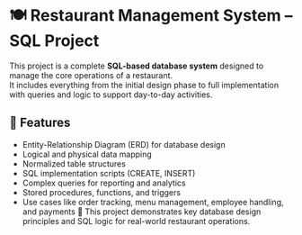 # 🍽️ Restaurant Management System – SQL Project
 
This project is a complete **SQL-based database system** designed to manage the core operations of a restaurant.  
It includes everything from the initial design phase to full implementation with queries and logic to support day-to-day activities.
## 🚀 Features
- Entity-Relationship Diagram (ERD) for database design
- Logical and physical data mapping
- Normalized table structures
- SQL implementation scripts (CREATE, INSERT)
- Complex queries for reporting and analytics
- Stored procedures, functions, and triggers
- Use cases like order tracking, menu management, employee handling, and payments
📌 This project demonstrates key database design principles and SQL logic for real-world restaurant operations.
